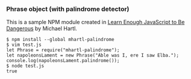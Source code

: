 ### Phrase object (with palindrome detector)

This is a sample NPM module created in [Learn Enough JavaScript to Be Dangerous](https://www.learnenough.com/javascript-tutorial) by Michael Hartl.

```
$ npm install --global mhartl-palindrome
$ vim test.js
let Phrase = require("mhartl-palindrome");
let napoleonsLament = new Phrase("Able was I, ere I saw Elba.");
console.log(napoleonsLament.palindrome());
$ node test.js
true
```